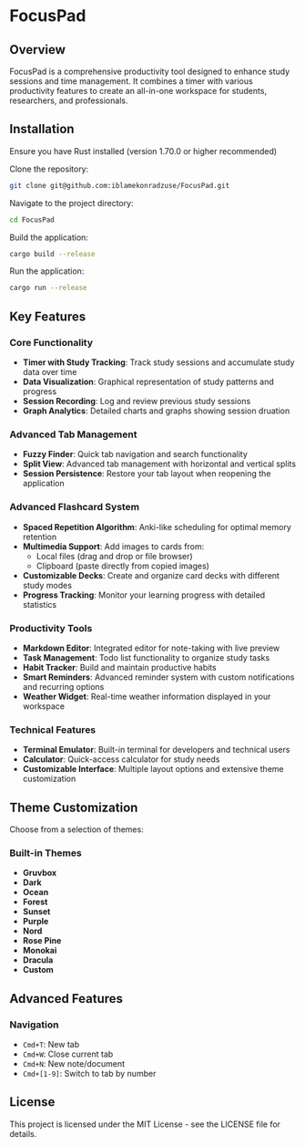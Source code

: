 # FocusPad

## Overview

FocusPad is a comprehensive productivity tool designed to enhance study sessions and time management. It combines a timer with various productivity features to create an all-in-one workspace for students, researchers, and professionals.

## Installation

Ensure you have Rust installed (version 1.70.0 or higher recommended)

Clone the repository:
```bash
git clone git@github.com:iblamekonradzuse/FocusPad.git
```

Navigate to the project directory:
```bash
cd FocusPad
```

Build the application:
```bash
cargo build --release
```

Run the application:
```bash
cargo run --release
```

## Key Features

### Core Functionality
- **Timer with Study Tracking**: Track study sessions and accumulate study data over time
- **Data Visualization**: Graphical representation of study patterns and progress
- **Session Recording**: Log and review previous study sessions
- **Graph Analytics**: Detailed charts and graphs showing session druation

### Advanced Tab Management
- **Fuzzy Finder**: Quick tab navigation and search functionality
- **Split View**: Advanced tab management with horizontal and vertical splits
- **Session Persistence**: Restore your tab layout when reopening the application

### Advanced Flashcard System
- **Spaced Repetition Algorithm**: Anki-like scheduling for optimal memory retention
- **Multimedia Support**: Add images to cards from:
  - Local files (drag and drop or file browser)
  - Clipboard (paste directly from copied images)
- **Customizable Decks**: Create and organize card decks with different study modes
- **Progress Tracking**: Monitor your learning progress with detailed statistics

### Productivity Tools
- **Markdown Editor**: Integrated editor for note-taking with live preview
- **Task Management**: Todo list functionality to organize study tasks
- **Habit Tracker**: Build and maintain productive habits
- **Smart Reminders**: Advanced reminder system with custom notifications and recurring options
- **Weather Widget**: Real-time weather information displayed in your workspace

### Technical Features
- **Terminal Emulator**: Built-in terminal for developers and technical users
- **Calculator**: Quick-access calculator for study needs
- **Customizable Interface**: Multiple layout options and extensive theme customization

## Theme Customization

Choose from a selection of themes:

### Built-in Themes
- **Gruvbox**
- **Dark**
- **Ocean**
- **Forest**
- **Sunset**
- **Purple**
- **Nord**
- **Rose Pine**
- **Monokai**
- **Dracula**
- **Custom**

## Advanced Features

### Navigation
- `Cmd+T`: New tab
- `Cmd+W`: Close current tab
- `Cmd+N`: New note/document
- `Cmd+[1-9]`: Switch to tab by number

## License

This project is licensed under the MIT License - see the LICENSE file for details.
